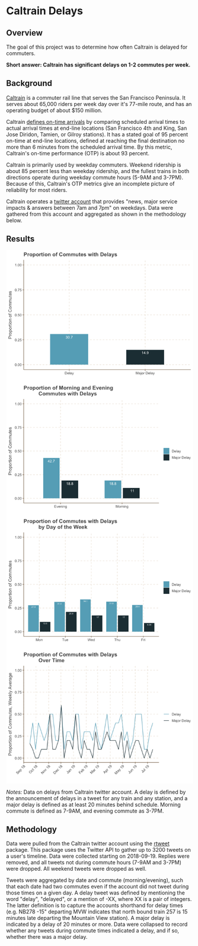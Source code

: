 Caltrain Delays
================

Overview
--------

The goal of this project was to determine how often Caltrain is delayed for commuters.

**Short answer: Caltrain has significant delays on 1-2 commutes per week.**

Background
----------

[Caltrain](http://caltrain.com) is a commuter rail line that serves the San Francisco Peninsula. It serves about 65,000 riders per week day over it's 77-mile route, and has an operating budget of about $150 million.

Caltrain [defines on-time arrivals](http://www.caltrain.com/Assets/__Agendas+and+Minutes/JPB/2018/2018-12-06+Rail+Safety+Presentation.pdf) by comparing scheduled arrival times to actual arrival times at end-line locations (San Francisco 4th and King, San Jose Diridon, Tamien, or Gilroy stations). It has a stated goal of 95 percent on-time at end-line locations, defined at reaching the final destination no more than 6 minutes from the scheduled arrival time. By this metric, Caltrain's on-time performance (OTP) is about 93 percent.

Caltrain is primarily used by weekday commuters. Weekend ridership is about 85 percent less than weekday ridership, and the fullest trains in both directions operate during weekday commute hours (5-9AM and 3-7PM). Because of this, Caltrain's OTP metrics give an incomplete picture of reliability for most riders.

Caltrain operates a [twitter account](https://twitter.com/Caltrain) that provides "news, major service impacts & answers between 7am and 7pm" on weekdays. Data were gathered from this account and aggregated as shown in the methodology below.

Results
-------

<img src="R01_markdown_attempt1_files/figure-markdown_github/show figures-1.png" width="\textwidth" style="display: block; margin: auto;" /><img src="R01_markdown_attempt1_files/figure-markdown_github/show figures-2.png" width="\textwidth" style="display: block; margin: auto;" /><img src="R01_markdown_attempt1_files/figure-markdown_github/show figures-3.png" width="\textwidth" style="display: block; margin: auto;" /><img src="R01_markdown_attempt1_files/figure-markdown_github/show figures-4.png" width="\textwidth" style="display: block; margin: auto;" />

<em>Notes:</em> Data on delays from Caltrain twitter account. A delay is defined by the announcement of delays in a tweet for any train and any station, and a major delay is defined as at least 20 minutes behind schedule. Morning commute is defined as 7-9AM, and evening commute as 3-7PM.

Methodology
-----------

Data were pulled from the Caltrain twitter account using the [rtweet](https://rtweet.info/index.html) package. This package uses the Twitter API to gather up to 3200 tweets on a user's timeline. Data were collected starting on 2018-09-19. Replies were removed, and all tweets not during commute hours (7-9AM and 3-7PM) were dropped. All weekend tweets were dropped as well.

Tweets were aggregated by date and commute (morning/evening), such that each date had two commutes even if the account did not tweet during those times on a given day. A delay tweet was defined by mentioning the word "delay", "delayed", or a mention of -XX, where XX is a pair of integers. The latter definition is to capture the accounts shorthand for delay times (e.g. NB278 -15" departing MVW indicates that north bound train 257 is 15 minutes late departing the Mountain View station). A major delay is indicated by a delay of 20 minutes or more. Data were collapsed to record whether any tweets during commute times indicated a delay, and if so, whether there was a major delay.
